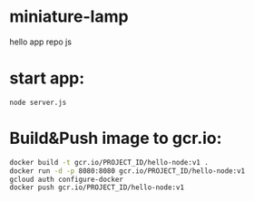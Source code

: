 # miniature-lamp
hello app repo js

# start app:
`node server.js`

# Build&Push image to gcr.io:
```bash
docker build -t gcr.io/PROJECT_ID/hello-node:v1 .
docker run -d -p 8080:8080 gcr.io/PROJECT_ID/hello-node:v1
gcloud auth configure-docker
docker push gcr.io/PROJECT_ID/hello-node:v1
```
